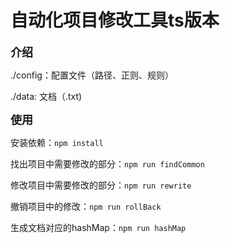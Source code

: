 # 自动化项目修改工具ts版本

<font size = 4>**介绍**</font>

./config：配置文件（路径、正则、规则）

./data: 文档（.txt)

<font size = 4>**使用**</font>

安装依赖：`npm install`

找出项目中需要修改的部分：`npm run findCommon`

修改项目中需要修改的部分：`npm run rewrite`

撤销项目中的修改：`npm run rollBack`

生成文档对应的hashMap：`npm run hashMap`